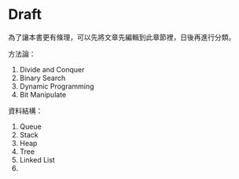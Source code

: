 # Draft

為了讓本書更有條理，可以先將文章先編輯到此章節裡，日後再進行分類。

方法論：

1. Divide and Conquer
2. Binary Search
3. Dynamic Programming
4. Bit Manipulate

資料結構：
1. Queue
2. Stack
3. Heap
4. Tree
5. Linked List
6.
